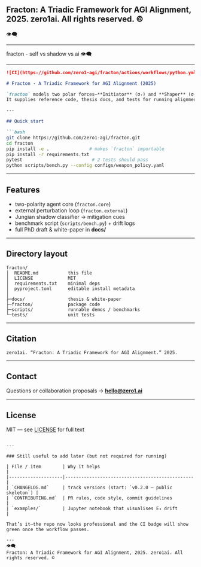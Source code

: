 ## **Fracton: A Triadic Framework for AGI Alignment, 2025.** zero1ai. All rights reserved. © 
👁️‍🗨️

---

fracton - self vs shadow vs ai 👁️‍🗨️

---

```markdown
![CI](https://github.com/zero1-agi/fracton/actions/workflows/python.yml/badge.svg)

# Fracton · A Triadic Framework for AGI Alignment (2025)

`fracton` models two polar forces—**Initiator** (σ₊) and **Shaper** (σ₋)—plus an **Emergent Field** (E₃) under external perturbation.  
It supplies reference code, thesis docs, and tests for running alignment experiments.

---

## Quick start

```bash
git clone https://github.com/zero1-agi/fracton.git
cd fracton
pip install -e .               # makes `fracton` importable
pip install -r requirements.txt
pytest                          # 2 tests should pass
python scripts/bench.py --config configs/weapon_policy.yaml
```

---

## Features
* two-polarity agent core (`fracton.core`)
* external perturbation loop (`fracton.external`)
* Jungian shadow classifier → mitigation cues
* benchmark script (`scripts/bench.py`) + drift logs
* full PhD draft & white-paper in **docs/**

---

## Directory layout
```
fracton/
│  README.md           this file
│  LICENSE             MIT
│  requirements.txt    minimal deps
│  pyproject.toml      editable install metadata
│
├─docs/                thesis & white-paper
├─fracton/             package code
├─scripts/             runnable demos / benchmarks
└─tests/               unit tests
```

---

## Citation
```
zero1ai. “Fracton: A Triadic Framework for AGI Alignment.” 2025.
```

---

## Contact
Questions or collaboration proposals → **hello@zero1.ai**

---

## License
MIT — see [LICENSE](./LICENSE) for full text
```

---

### Still useful to add later (but not required for running)

| File / item        | Why it helps                                   |
|--------------------|------------------------------------------------|
| `CHANGELOG.md`     | track versions (start: `v0.2.0 – public skeleton`) |
| `CONTRIBUTING.md`  | PR rules, code style, commit guidelines        |
| `examples/`        | Jupyter notebook that visualises E₃ drift      |

That’s it—the repo now looks professional and the CI badge will show green once the workflow passes.

---
👁️‍🗨️
Fracton: A Triadic Framework for AGI Alignment, 2025. zero1ai. All rights reserved. © 
